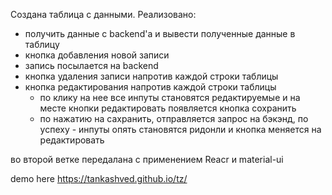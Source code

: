 Создана таблица с данными. 
Реализовано:
- получить данные с backend'a и вывести полученные данные в таблицу
- кнопка добавления новой записи
- запись посылается на backend
- кнопка удаления записи напротив каждой строки таблицы
- кнопка редактирования напротив каждой строки таблицы
  - по клику на нее все инпуты становятся редактируемые и на месте кнопки редактировать появляется кнопка сохранить
  - по нажатию на сахранить, отправляется запрос на бэкэнд, по успеху - инпуты опять становятся ридонли и кнопка меняется на редактировать

во второй ветке передалана c применением Reacr и material-ui

demo here https://tankashved.github.io/tz/
